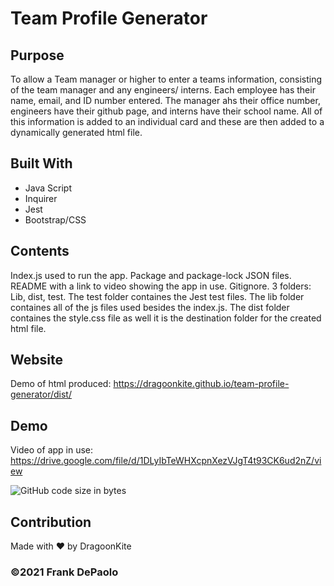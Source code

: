 # Team Profile Generator

## Purpose
To allow a Team manager or higher to enter a teams information, consisting of the team manager and any engineers/ interns. Each employee has their name, email, and ID number entered. The manager ahs their office number, engineers have their github page, and interns have their school name. All of this information is added to an individual card and these are then added to a dynamically generated html file. 

## Built With
* Java Script
* Inquirer
* Jest
* Bootstrap/CSS 

## Contents
Index.js used to run the app. Package and package-lock JSON files. README with a link to video showing the app in use. Gitignore. 3 folders: Lib, dist, test. The test folder containes the Jest test files. The lib folder containes all of the js files used besides the index.js. The dist folder containes the style.css file as well it is the destination folder for the created html file.

## Website
Demo of html produced: https://dragoonkite.github.io/team-profile-generator/dist/

## Demo
Video of app in use: https://drive.google.com/file/d/1DLyIbTeWHXcpnXezVJgT4t93CK6ud2nZ/view

![GitHub code size in bytes](https://img.shields.io/github/languages/code-size/DragoonKite/team-profile-generator)

## Contribution
Made with ❤️ by DragoonKite

### ©️2021 Frank DePaolo